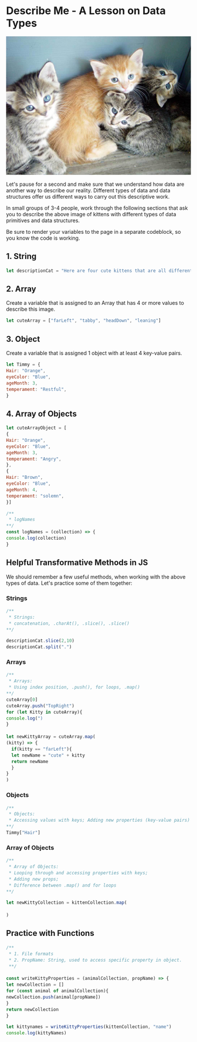 # Describe Me - A Lesson on Data Types

![Cute bunch of 4 kittens](./../assets/images/cute-kittens.jpg)

Let's pause for a second and make sure that we understand how data are another way to describe our reality. Different types of data and data structures offer us different ways to carry out this descriptive work.

In small groups of 3-4 people, work through the following sections that ask you to describe the above image of kittens with different types of data primitives and data structures.

<p class="warning">
  Be sure to render your variables to the page in a separate codeblock, so you know the code is working.
</p>

## 1. String

```js
let descriptionCat = "Here are four cute kittens that are all different colors."
```

## 2. Array

Create a variable that is assigned to an Array that has 4 or more values to describe this image.

```js
let cuteArray = ["farLeft", "tabby", "headDown", "leaning"]
```

## 3. Object

Create a variable that is assigned 1 object with at least 4 key-value pairs.
```js
let Timmy = {
Hair: "Orange",
eyeColor: "Blue",
ageMonth: 3,
temperament: "Restful",
}
```

## 4. Array of Objects

```js
let cuteArrayObject = [
{
Hair: "Orange",
eyeColor: "Blue",
ageMonth: 3,
temperament: "Angry",
}, 
{
Hair: "Brown",
eyeColor: "Blue",
ageMonth: 4,
temperament: "solemn",
}]


```

```js
/**
 * logNames
**/
const logNames = (collection) => {
console.log(collection)
}
```







## Helpful Transformative Methods in JS

We should remember a few useful methods, when working with the above types of data. Let's practice some of them together:

### Strings

```js
/**
 * Strings:
 * concatenation, .charAt(), .slice(), .slice()
**/

```

```js
descriptionCat.slice(2,10)
descriptionCat.split(".")
```
### Arrays

```js
/**
 * Arrays:
 * Using index position, .push(), for loops, .map()
**/
cuteArray[0]
cuteArray.push("TopRight")
for (let Kitty in cuteArray){
console.log(")
}

let newKittyArray = cuteArray.map(
(kitty) => {
  if(kitty == "farLeft"){
  let newName = "cute" + kitty
  return newName
  }
}
)
```
### Objects

```js
/**
 * Objects:
 * Accessing values with keys; Adding new properties (key-value pairs)
**/
Timmy["Hair"]
```

### Array of Objects

```javascript
/**
 * Array of Objects:
 * Looping through and accessing properties with keys;
 * Adding new props;
 * Difference between .map() and for loops
**/
```

```javascript
let newKittyCollection = kittenCollection.map(
  
)
```

## Practice with Functions
<!-- Write a new function  -->
```js
/**
 * 1. File formats
 * 2. PropName: String, used to access specific property in object.
 **/

const writeKittyProperties = (animalCollection, propName) => {
let newCollection = []
for (const animal of animalCollection){
newCollection.push(animal[propName])
}
return newCollection
}
```

```js
let kittynames = writeKittyProperties(kittenCollection, "name")
console.log(kittyNames)
```

